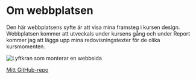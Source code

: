 Om webbplatsen
==============================================

Den här webbplatsens syfte är att visa mina framsteg i kursen design. Webbplatsen kommer att utveckals under kursens gång och under Report kommer jag att lägga upp mina redovisningstexter för de olika kursmomenten.


![Lyftkran som monterar en webbsida](img/WebBygge.jpg)

[Mitt GitHub-repo]()

